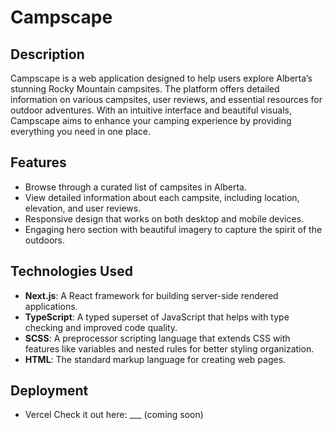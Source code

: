 # Campscape

## Description

Campscape is a web application designed to help users explore Alberta’s stunning Rocky Mountain campsites. The platform offers detailed information on various campsites, user reviews, and essential resources for outdoor adventures. With an intuitive interface and beautiful visuals, Campscape aims to enhance your camping experience by providing everything you need in one place.

## Features

- Browse through a curated list of campsites in Alberta.
- View detailed information about each campsite, including location, elevation, and user reviews.
- Responsive design that works on both desktop and mobile devices.
- Engaging hero section with beautiful imagery to capture the spirit of the outdoors.

## Technologies Used

- **Next.js**: A React framework for building server-side rendered applications.
- **TypeScript**: A typed superset of JavaScript that helps with type checking and improved code quality.
- **SCSS**: A preprocessor scripting language that extends CSS with features like variables and nested rules for better styling organization.
- **HTML**: The standard markup language for creating web pages.

## Deployment

- Vercel
  Check it out here: \_\_\_ (coming soon)
